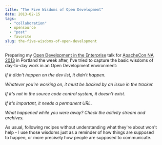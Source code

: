 ```yaml
---
title: "The Five Wisdoms of Open Development"
date: 2013-02-15
tags: 
  - "collaboration"
  - opensource
  - "post"
  - favorite
slug: the-five-wisdoms-of-open-development
---
```


Preparing my [Open Development in the Enterprise](http://na.apachecon.com/schedule/presentation/136/) talk for [ApacheCon NA 2013](http://na.apachecon.com) in Portland the week after, I've tried to capture the basic wisdoms of day-to-day work in an Open Development environment:

_If it didn't happen on the dev list, it didn't happen._

_Whatever you're working on, it must be backed by an issue in the tracker._

_If it's not in the source code control system, it doesn't exist._

_If it's important, it needs a permanent URL._

_What happened while you were away? Check the activity stream and archives._

As usual, following recipes without understanding what they're about won't help - I use those wisdoms just as a reminder of how things are supposed to happen, or more precisely how people are supposed to communicate.
